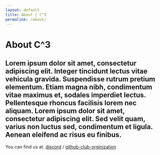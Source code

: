 ```yaml
---
layout: default
title: About | C^3
permalink: /about/
---
```

# About C^3


## Lorem ipsum dolor sit amet, consectetur adipiscing elit. Integer tincidunt lectus vitae vehicula gravida. Suspendisse rutrum pretium elementum. Etiam magna nibh, condimentum vitae maximus et, sodales imperdiet lectus. Pellentesque rhoncus facilisis lorem nec aliquam. Lorem ipsum dolor sit amet, consectetur adipiscing elit. Sed velit quam, varius non luctus sed, condimentum et ligula. Aenean eleifend ac risus eu finibus.


You can find us at.
[discord][discord-join-link] /
[github-club-orginization](https://github.com/Canton-Cybersecurity-Club)


[discord-join-link]: https://discord.gg/M7AsayhWqy
